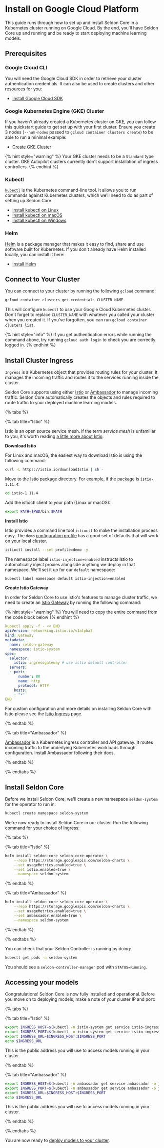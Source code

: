 # Install on Google Cloud Platform

This guide runs through how to set up and install Seldon Core in a Kubernetes cluster running on Google Cloud. By the end, you'll have Seldon Core up and running and be ready to start deploying machine learning models.

## Prerequisites

### Google Cloud CLI

You will need the Google Cloud SDK in order to retrieve your cluster authentication credentials. It can also be used to create clusters and other resources for you:

- [Install Google Cloud SDK](https://cloud.google.com/sdk/docs/install)

### Google Kubernetes Engine (GKE) Cluster

If you haven't already created a Kubernetes cluster on GKE, you can follow this quickstart guide to get set up with your first cluster. Ensure you create 3 nodes (`--num-nodes` passed to `gcloud container clusters create`) to be able to run a minimal example:

- [Create GKE Cluster](https://cloud.google.com/kubernetes-engine/docs/quickstart)

{% hint style="warning" %}
Your GKE cluster needs to be a `Standard` type cluster. GKE Autopilot clusters currently don't support installation of ingress controllers.
{% endhint %}

### Kubectl

[`kubectl`](https://kubernetes.io/docs/reference/kubectl/overview/) is the Kubernetes command-line tool. It allows you to run commands against Kubernetes clusters, which we'll need to do as part of setting up Seldon Core.

- [Install kubectl on Linux](https://kubernetes.io/docs/tasks/tools/install-kubectl-linux)
- [Install kubectl on macOS](https://kubernetes.io/docs/tasks/tools/install-kubectl-macos)
- [Install kubectl on Windows](https://kubernetes.io/docs/tasks/tools/install-kubectl-windows)

### Helm

[Helm](https://helm.sh/) is a package manager that makes it easy to find, share and use software built for Kubernetes. If you don't already have Helm installed locally, you can install it here:

- [Install Helm](https://helm.sh/docs/intro/install/)

## Connect to Your Cluster

You can connect to your cluster by running the following `gcloud` command:

```bash
gcloud container clusters get-credentials CLUSTER_NAME
```

This will configure `kubectl` to use your Google Cloud Kubernetes cluster. Don't forget to replace `CLUSTER_NAME` with whatever you called your cluster when you created it. If you've forgotten, you can run `gcloud container clusters list`.

{% hint style="info" %}
If you get authentication errors while running the command above, try running `gcloud auth login` to check you are correctly logged in.
{% endhint %}

## Install Cluster Ingress

`Ingress` is a Kubernetes object that provides routing rules for your cluster. It manages the incoming traffic and routes it to the services running inside the cluster.

Seldon Core supports using either [Istio](https://istio.io/) or [Ambassador](https://www.getambassador.io/) to manage incoming traffic. Seldon Core automatically creates the objects and rules required to route traffic to your deployed machine learning models.

{% tabs %}

{% tab title="Istio" %}

Istio is an open source service mesh. If the term *service mesh* is unfamiliar to you, it's worth reading [a little more about Istio](https://istio.io/latest/about/service-mesh/).

**Download Istio**

For Linux and macOS, the easiest way to download Istio is using the following command:

```bash
curl -L https://istio.io/downloadIstio | sh -
```

Move to the Istio package directory. For example, if the package is `istio-1.11.4`:

```bash
cd istio-1.11.4
```

Add the istioctl client to your path (Linux or macOS):

```bash
export PATH=$PWD/bin:$PATH
```

**Install Istio**

Istio provides a command line tool `istioctl` to make the installation process easy. The `demo` [configuration profile](https://istio.io/latest/docs/setup/additional-setup/config-profiles/) has a good set of defaults that will work on your local cluster.

```bash
istioctl install --set profile=demo -y
```

The namespace label `istio-injection=enabled` instructs Istio to automatically inject proxies alongside anything we deploy in that namespace. We'll set it up for our `default` namespace:

```bash
kubectl label namespace default istio-injection=enabled
```

**Create Istio Gateway**

In order for Seldon Core to use Istio's features to manage cluster traffic, we need to create an [Istio Gateway](https://istio.io/latest/docs/tasks/traffic-management/ingress/ingress-control/) by running the following command:

{% hint style="warning" %}
You will need to copy the entire command from the code block below
{% endhint %}

```yaml
kubectl apply -f - << END
apiVersion: networking.istio.io/v1alpha3
kind: Gateway
metadata:
  name: seldon-gateway
  namespace: istio-system
spec:
  selector:
    istio: ingressgateway # use istio default controller
  servers:
  - port:
      number: 80
      name: http
      protocol: HTTP
    hosts:
    - "*"
END
```

For custom configuration and more details on installing Seldon Core with Istio please see the [Istio Ingress](../ingress/istio.md) page.

{% endtab %}

{% tab title="Ambassador" %}

[Ambassador](https://www.getambassador.io/) is a Kubernetes ingress controller and API gateway. It routes incoming traffic to the underlying Kubernetes workloads through configuration. Install Ambassador following their docs.

{% endtab %}

{% endtabs %}

## Install Seldon Core

Before we install Seldon Core, we'll create a new namespace `seldon-system` for the operator to run in:

```bash
kubectl create namespace seldon-system
```

We're now ready to install Seldon Core in our cluster. Run the following command for your choice of Ingress:

{% tabs %}

{% tab title="Istio" %}

```bash
helm install seldon-core seldon-core-operator \
    --repo https://storage.googleapis.com/seldon-charts \
    --set usageMetrics.enabled=true \
    --set istio.enabled=true \
    --namespace seldon-system
```

{% endtab %}

{% tab title="Ambassador" %}

```bash
helm install seldon-core seldon-core-operator \
    --repo https://storage.googleapis.com/seldon-charts \
    --set usageMetrics.enabled=true \
    --set ambassador.enabled=true \
    --namespace seldon-system
```

{% endtab %}

{% endtabs %}

You can check that your Seldon Controller is running by doing:

```bash
kubectl get pods -n seldon-system
```

You should see a `seldon-controller-manager` pod with `STATUS=Running`.

## Accessing your models

Congratulations! Seldon Core is now fully installed and operational. Before you move on to deploying models, make a note of your cluster IP and port:

{% tabs %}

{% tab title="Istio" %}

```bash
export INGRESS_HOST=$(kubectl -n istio-system get service istio-ingressgateway -o jsonpath='{.status.loadBalancer.ingress[0].ip}')
export INGRESS_PORT=$(kubectl -n istio-system get service istio-ingressgateway -o jsonpath='{.spec.ports[?(@.name=="http2")].port}')
export INGRESS_URL=$INGRESS_HOST:$INGRESS_PORT
echo $INGRESS_URL
```

This is the public address you will use to access models running in your cluster.

{% endtab %}

{% tab title="Ambassador" %}

```bash
export INGRESS_HOST=$(kubectl -n ambassador get service ambassador -o jsonpath='{.status.loadBalancer.ingress[0].ip}')
export INGRESS_PORT=$(kubectl -n ambassador get service ambassador -o jsonpath='{.spec.ports[?(@.name=="http")].port}')
export INGRESS_URL=$INGRESS_HOST:$INGRESS_PORT
echo $INGRESS_URL
```

This is the public address you will use to access models running in your cluster.

{% endtab %}

{% endtabs %}

You are now ready to [deploy models to your cluster](../workflow/github-readme.md).
